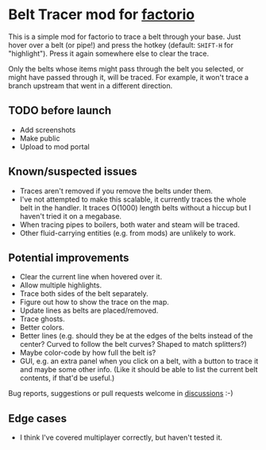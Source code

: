 # Belt Tracer mod for [factorio](https://www.factorio.com/)

This is a simple mod for factorio to trace a belt through your base. Just hover over a belt (or pipe!) and press the hotkey (default: `SHIFT-H` for "highlight"). Press it again somewhere else to clear the trace.

Only the belts whose items might pass through the belt you selected, or might have passed through it, will be traced. For example, it won't trace a branch upstream that went in a different direction.

## TODO before launch

* Add screenshots
* Make public
* Upload to mod portal

## Known/suspected issues
* Traces aren't removed if you remove the belts under them.
* I've not attempted to make this scalable, it currently traces the whole belt in the handler. It traces O(1000) length belts without a hiccup but I haven't tried it on a megabase.
* When tracing pipes to boilers, both water and steam will be traced.
* Other fluid-carrying entities (e.g. from mods) are unlikely to work.

## Potential improvements
* Clear the current line when hovered over it.
* Allow multiple highlights.
* Trace both sides of the belt separately.
* Figure out how to show the trace on the map.
* Update lines as belts are placed/removed.
* Trace ghosts.
* Better colors.
* Better lines (e.g. should they be at the edges of the belts instead of the center? Curved to follow the belt curves? Shaped to match splitters?)
* Maybe color-code by how full the belt is?
* GUI, e.g. an extra panel when you click on a belt, with a button to trace it and maybe some other info. (Like it should be able to list the current belt contents, if that'd be useful.)

Bug reports, suggestions or pull requests welcome in [discussions](https://github.com/paybara/factorio-belt-tracer/discussions) :-)

## Edge cases
* I think I've covered multiplayer correctly, but haven't tested it.
